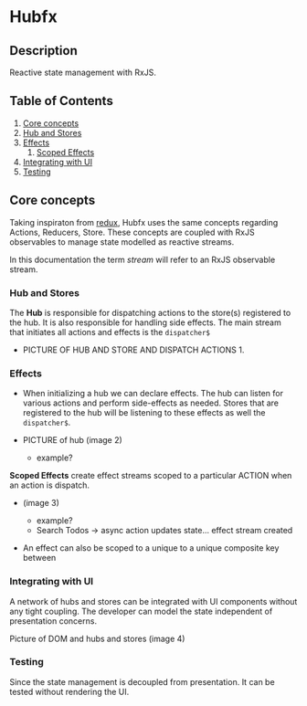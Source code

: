 # Hubfx

## Description

Reactive state management with RxJS.

## Table of Contents

1. [Core concepts](#core-concepts)
  1. [Hub and Stores](#hub-stores)
  1. [Effects](#effects)
     1. [Scoped Effects](#scoped-effects)
  1. [Integrating with UI](#integration)
  1. [Testing](#testing)
  
  


## Core concepts <a name="core-concepts"></a>

Taking inspiraton from [redux](https://redux.js.org/introduction/core-concepts), Hubfx uses the same concepts regarding Actions, Reducers, Store. These concepts are coupled with RxJS observables to manage state modelled as reactive streams.

In this documentation the term *stream* will refer to an RxJS observable stream.

### Hub and Stores <a name="hub-stores"></a>

The **Hub** is responsible for dispatching actions to the store(s) registered to the hub. It is also responsible for handling side effects. The main stream that initiates all actions and effects is the `dispatcher$` 

- PICTURE OF HUB AND STORE AND DISPATCH ACTIONS 1.

### Effects<a name="effects"></a>

- When initializing a hub we can declare effects. The hub can listen for various actions and perform side-effects as needed. Stores that are registered to the hub will be listening to these effects as well the `dispatcher$`.

- PICTURE of hub (image 2)
  - example?

**Scoped Effects** create effect streams scoped to a particular ACTION when an action is dispatch.<a name="scoped-effects"></a>

  - (image 3)
    - example?
    - Search Todos  -> async action updates state... effect stream created

- An effect can also be scoped to a unique to a unique composite key between

### Integrating with UI <a name="integration"></a>

A network of hubs and stores can be integrated with UI components without any tight coupling. The developer can model the state independent of presentation concerns.

Picture of DOM and hubs and stores (image 4)

### Testing <a name="testing"></a>

Since the state management is decoupled from presentation. It can be tested without rendering the UI.
